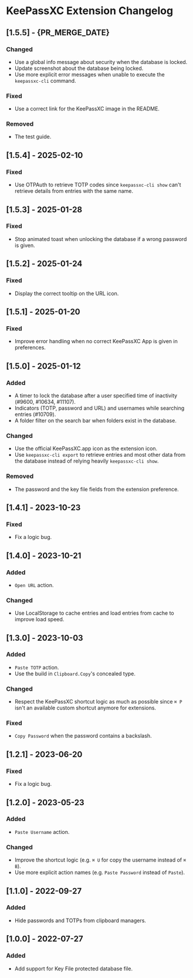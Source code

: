 # KeePassXC Extension Changelog

## [1.5.5] - {PR_MERGE_DATE}

### Changed

- Use a global info message about security when the database is locked.
- Update screenshot about the database being locked.
- Use more explicit error messages when unable to execute the `keepassxc-cli` command.

### Fixed

- Use a correct link for the KeePassXC image in the README.

### Removed

- The test guide.

## [1.5.4] - 2025-02-10

### Fixed

- Use OTPAuth to retrieve TOTP codes since `keepassxc-cli show` can't retrieve details from entries with the same name.

## [1.5.3] - 2025-01-28

### Fixed

- Stop animated toast when unlocking the database if a wrong password is given.

## [1.5.2] - 2025-01-24

### Fixed

- Display the correct tooltip on the URL icon.

## [1.5.1] - 2025-01-20

### Fixed

- Improve error handling when no correct KeePassXC App is given in preferences.

## [1.5.0] - 2025-01-12

### Added

- A timer to lock the database after a user specified time of inactivity (#9600, #10634, #11107).
- Indicators (TOTP, password and URL) and usernames while searching entries (#10709).
- A folder filter on the search bar when folders exist in the database.

### Changed

- Use the official KeePassXC.app icon as the extension icon.
- Use `keepassxc-cli export` to retrieve entries and most other data from the database instead of relying heavily `keepassxc-cli show`.

### Removed

- The password and the key file fields from the extension preference.

## [1.4.1] - 2023-10-23

### Fixed

- Fix a logic bug.

## [1.4.0] - 2023-10-21

### Added

- `Open URL` action.

### Changed

- Use LocalStorage to cache entries and load entries from cache to improve load speed.

## [1.3.0] - 2023-10-03

### Added

- `Paste TOTP` action.
- Use the build in `Clipboard.Copy`'s concealed type.

### Changed

- Respect the KeePassXC shortcut logic as much as possible since `⌘ P` isn't an available custom shortcut anymore for extensions.

### Fixed

- `Copy Password` when the password contains a backslash.

## [1.2.1] - 2023-06-20

### Fixed

- Fix a logic bug.

## [1.2.0] - 2023-05-23

### Added

- `Paste Username` action.

### Changed

- Improve the shortcut logic (e.g. `⌘ U` for copy the username instead of `⌘ B`).
- Use more explicit action names (e.g. `Paste Password` instead of `Paste`).

## [1.1.0] - 2022-09-27

### Added

- Hide passwords and TOTPs from clipboard managers.

## [1.0.0] - 2022-07-27

### Added

- Add support for Key File protected database file.
